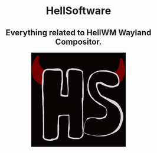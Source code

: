 <div align=center>

# **HellSoftware** 
## Everything related to HellWM Wayland Compositor.

<img src="https://raw.githubusercontent.com/hellsoftware/.github/main/assests/hellsoftwarelogo.png" width="256" height="256" alt="logo">
 
</div>
